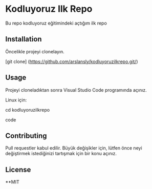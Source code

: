 # Kodluyoruz Ilk Repo
Bu repo kodluyoruz eğitimindeki açtığım ilk repo

## Installation

Öncelikle projeyi clonelayın.

[git clone] (https://github.com/arslansly/kodluyoruzilkrepo.git/) 

## Usage

Projeyi cloneladıktan sonra Visual Studio Code programında açınız.

Linux için:



 cd kodluyoruzilkrepo

code 



## Contributing

Pull requestler kabul edilir. Büyük değişikler için, lütfen önce neyi değiştirmek istediğinizi tartışmak için bir konu açınız.

## License

**MIT







 













